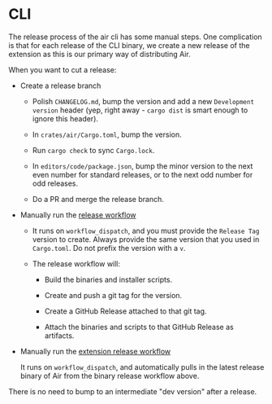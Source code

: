 # CLI

The release process of the air cli has some manual steps. One complication is that for each release of the CLI binary, we create a new release of the extension as this is our primary way of distributing Air.

When you want to cut a release:

- Create a release branch

    - Polish `CHANGELOG.md`, bump the version and add a new `Development version` header (yep, right away - `cargo dist` is smart enough to ignore this header).

    - In `crates/air/Cargo.toml`, bump the version.

    - Run `cargo check` to sync `Cargo.lock`.

    - In `editors/code/package.json`, bump the minor version to the next even number for standard releases, or to the next odd number for odd releases.

    - Do a PR and merge the release branch.

- Manually run the [release workflow](https://github.com/posit-dev/air/actions/workflows/release.yml)

    - It runs on `workflow_dispatch`, and you must provide the `Release Tag` version to create. Always provide the same version that you used in `Cargo.toml`. Do not prefix the version with a `v`.

    - The release workflow will:

        - Build the binaries and installer scripts.

        - Create and push a git tag for the version.

        - Create a GitHub Release attached to that git tag.

        - Attach the binaries and scripts to that GitHub Release as artifacts.

- Manually run the [extension release workflow](https://github.com/posit-dev/air/actions/workflows/release-vscode.yml)

  It runs on `workflow_dispatch`, and automatically pulls in the latest release binary of Air from the binary release workflow above.

There is no need to bump to an intermediate "dev version" after a release.
